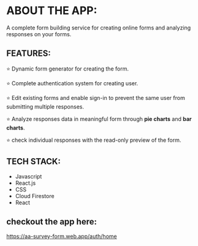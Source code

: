 # ABOUT THE APP: 
A complete form building service for creating online forms and analyzing responses on your forms.

## FEATURES:
  ⭐ Dynamic form generator for creating the form.
  
  ⭐ Complete authentication system for creating user.
  
  ⭐ Edit existing forms and enable sign-in to prevent the same user from submitting multiple responses.
  
  ⭐ Analyze responses data in meaningful form through **pie charts** and **bar charts**.
  
  ⭐ check individual responses with the read-only preview of the form.
  
## TECH STACK:
  - Javascript
  - React.js
  - CSS
  - Cloud Firestore
  - React
  
## checkout the app here: 
https://aa-survey-form.web.app/auth/home
